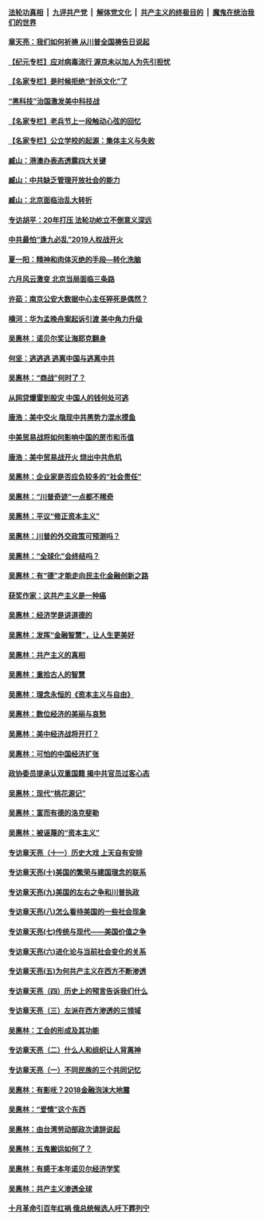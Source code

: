 ####  [法轮功真相](../../../../basic/blob/master/README.md?t=06270502) &nbsp;|&nbsp; [九评共产党](../../../../9ping.md/blob/master/README.md?t=06270502) &nbsp;|&nbsp; [解体党文化](../../../../jtdwh.md/blob/master/README.md?t=06270502)  &nbsp;|&nbsp; [共产主义的终极目的](../../../../gczydzjmd.md/blob/master/README.md?t=06270502) &nbsp;|&nbsp; [魔鬼在统治我们的世界](../../../../mgztzwmdsj.md/blob/master/README.md?t=06270502) 

#### [章天亮：我们如何祈祷 从川普全国祷告日说起](../pages/nsc423/n11944627.md?t=06270502) 

#### [【纪元专栏】应对病毒流行 渥京未以加人为先引担忧](../pages/nsc423/n11875714.md?t=06270502) 

#### [【名家专栏】是时候拒绝“封杀文化”了](../pages/nsc423/n11814093.md?t=06270502) 

#### [“黑科技”治国激发美中科技战](../pages/nsc423/n11638056.md?t=06270502) 

#### [【名家专栏】老兵节上一段触动心弦的回忆](../pages/nsc423/n11646016.md?t=06270502) 

#### [【名家专栏】公立学校的起源：集体主义与失败](../pages/nsc423/n11601833.md?t=06270502) 

#### [臧山：港澳办表态透露四大关键](../pages/nsc423/n11421628.md?t=06270502) 

#### [臧山：中共缺乏管理开放社会的能力](../pages/nsc423/n11407457.md?t=06270502) 

#### [臧山：北京面临治乱大转折](../pages/nsc423/n11406895.md?t=06270502) 

#### [专访胡平：20年打压 法轮功屹立不倒意义深远](../pages/nsc423/n11398800.md?t=06270502) 

#### [中共最怕“逢九必乱”2019人权战开火](../pages/nsc423/n11385248.md?t=06270502) 

#### [夏一阳：精神和肉体灭绝的手段—转化洗脑](../pages/nsc423/n11368250.md?t=06270502) 

#### [六月风云激变 北京当局面临三条路](../pages/nsc423/n11313668.md?t=06270502) 

#### [许茹：南京公安大数据中心主任猝死是偶然？](../pages/nsc423/n11064744.md?t=06270502) 

#### [横河：华为孟晚舟案起诉引渡 美中角力升级](../pages/nsc423/n11027230.md?t=06270502) 

#### [吴惠林：诺贝尔奖让海耶克翻身](../pages/nsc423/n10890049.md?t=06270502) 

#### [何坚：逃逃逃 逃离中国与逃离中共](../pages/nsc423/n10592891.md?t=06270502) 

#### [吴惠林：“商战”何时了？](../pages/nsc423/n10573558.md?t=06270502) 

#### [从网贷爆雷到股灾 中国人的钱何处可逃](../pages/nsc423/n10572800.md?t=06270502) 

#### [唐浩：美中交火 隐现中共黑势力混水摸鱼](../pages/nsc423/n10544040.md?t=06270502) 

#### [中美贸易战将如何影响中国的房市和币值](../pages/nsc423/n10543697.md?t=06270502) 

#### [唐浩：美中贸易战开火 烧出中共危机](../pages/nsc423/n10540126.md?t=06270502) 

#### [吴惠林：企业家是否应负较多的“社会责任”](../pages/nsc423/n10535022.md?t=06270502) 

#### [吴惠林：“川普奇迹”一点都不稀奇](../pages/nsc423/n10512808.md?t=06270502) 

#### [吴惠林：平议“修正资本主义”](../pages/nsc423/n10495724.md?t=06270502) 

#### [吴惠林：川普的外交政策可预测吗？](../pages/nsc423/n10462387.md?t=06270502) 

#### [吴惠林：“全球化”会终结吗？](../pages/nsc423/n10452838.md?t=06270502) 

#### [吴惠林：有“德”才能走向民主化金融创新之路](../pages/nsc423/n10432292.md?t=06270502) 

#### [获奖作家：这共产主义是一种癌](../pages/nsc423/n10431541.md?t=06270502) 

#### [吴惠林：经济学是讲道德的](../pages/nsc423/n10398014.md?t=06270502) 

#### [吴惠林：发挥“金融智慧”，让人生更美好](../pages/nsc423/n10375019.md?t=06270502) 

#### [吴惠林：共产主义的真相](../pages/nsc423/n10351394.md?t=06270502) 

#### [吴惠林：重拾古人的智慧](../pages/nsc423/n10337691.md?t=06270502) 

#### [吴惠林：理念永恒的《资本主义与自由》](../pages/nsc423/n10316274.md?t=06270502) 

#### [吴惠林：数位经济的美丽与哀愁](../pages/nsc423/n10292946.md?t=06270502) 

#### [吴惠林：美中经济战将开打？](../pages/nsc423/n10258825.md?t=06270502) 

#### [吴惠林：可怕的中国经济扩张](../pages/nsc423/n10219147.md?t=06270502) 

#### [政协委员提承认双重国籍 揭中共官员过客心态](../pages/nsc423/n10208809.md?t=06270502) 

#### [吴惠林：现代“桃花源记”](../pages/nsc423/n10185234.md?t=06270502) 

#### [吴惠林：富而有德的洛克斐勒](../pages/nsc423/n10142264.md?t=06270502) 

#### [吴惠林：被诬蔑的“资本主义”](../pages/nsc423/n10124816.md?t=06270502) 

#### [专访章天亮（十一）历史大戏 上天自有安排](../pages/nsc423/n10094905.md?t=06270502) 

#### [专访章天亮(十)美国的繁荣与建国理念的联系](../pages/nsc423/n10094899.md?t=06270502) 

#### [专访章天亮(九)美国的左右之争和川普执政](../pages/nsc423/n10094889.md?t=06270502) 

#### [专访章天亮(八)怎么看待美国的一些社会现象](../pages/nsc423/n10094857.md?t=06270502) 

#### [专访章天亮(七)传统与现代——美国价值之争](../pages/nsc423/n10093140.md?t=06270502) 

#### [专访章天亮(六)进化论与当前社会变化的关系](../pages/nsc423/n10092036.md?t=06270502) 

#### [专访章天亮(五)为何共产主义在西方不断渗透](../pages/nsc423/n10083620.md?t=06270502) 

#### [专访章天亮（四）历史上的预言告诉我们什么](../pages/nsc423/n10083606.md?t=06270502) 

#### [专访章天亮（三）左派在西方渗透的三领域](../pages/nsc423/n10081115.md?t=06270502) 

#### [吴惠林：工会的形成及其功能](../pages/nsc423/n10080633.md?t=06270502) 

#### [专访章天亮（二）什么人和组织让人背离神](../pages/nsc423/n10076637.md?t=06270502) 

#### [专访章天亮（一）不同民族的三个共同记忆](../pages/nsc423/n10074188.md?t=06270502) 

#### [吴惠林：有影呒？2018金融泡沫大地震](../pages/nsc423/n10040534.md?t=06270502) 

#### [吴惠林：“爱情”这个东西](../pages/nsc423/n10019423.md?t=06270502) 

#### [吴惠林：由台湾劳动部政次请辞说起](../pages/nsc423/n9979679.md?t=06270502) 

#### [吴惠林：五鬼搬运如何了？](../pages/nsc423/n9925338.md?t=06270502) 

#### [吴惠林：有感于本年诺贝尔经济学奖](../pages/nsc423/n9871883.md?t=06270502) 

#### [吴惠林：共产主义渗透全球](../pages/nsc423/n9812748.md?t=06270502) 

#### [十月革命引百年红祸 俄总统候选人吁下葬列宁](../pages/nsc423/n9810182.md?t=06270502) 

